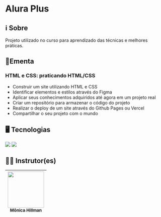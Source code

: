 # Alura Plus

## ℹ️ Sobre

<p>Projeto utilizado no curso para aprendizado das técnicas e melhores práticas.</p>

## 📘Ementa

### HTML e CSS: praticando HTML/CSS

- Construir um site utilizando HTML e CSS
- Identificar elementos e estilos através do Figma
- Aplicar seus conhecimentos adquiridos até agora em um projeto real
- Criar um repositório para armazenar o código do projeto
- Realizar o deploy de um site através do Github Pages ou Vercel
- Compartilhar o seu projeto com o mundo

## 🖥️ Tecnologias

<div>
  <img src="https://img.shields.io/badge/HTML-%23E34F26.svg?logo=html5&logoColor=white">
  <img src="https://img.shields.io/badge/CSS-1572B6?logo=css3&logoColor=fff">
</div>

## 🧑‍🏫 Instrutor(es)

| [<img loading="lazy" src="https://avatars.githubusercontent.com/u/51282495?v=4" width=115><br><sub>Mônica Hillman</sub>](https://github.com/MonicaHillman) |
| :--------------------------------------------------------------------------------------------------------------------------------------------------------: |
